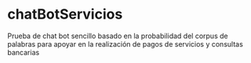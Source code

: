 # chatBotServicios
Prueba de chat bot sencillo basado en la probabilidad del corpus de palabras para apoyar en la realización de pagos de servicios y consultas bancarias
